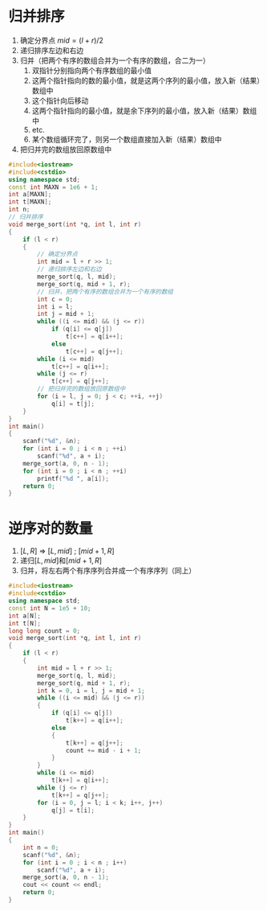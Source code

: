 # 归并排序
1. 确定分界点 $mid = (l+r)/2$
2. 递归排序左边和右边
3. 归并（把两个有序的数组合并为一个有序的数组，合二为一）
    1. 双指针分别指向两个有序数组的最小值
    2. 这两个指针指向的数的最小值，就是这两个序列的最小值，放入新（结果）数组中
    3. 这个指针向后移动
    4. 这两个指针指向的最小值，就是余下序列的最小值，放入新（结果）数组中
    5. etc.
    6. 某个数组循环完了，则另一个数组直接加入新（结果）数组中
4. 把归并完的数组放回原数组中
```cpp
#include<iostream>
#include<cstdio>
using namespace std;
const int MAXN = 1e6 + 1;
int a[MAXN];
int t[MAXN];
int n;
// 归并排序
void merge_sort(int *q, int l, int r)
{
	if (l < r)
	{
		// 确定分界点
		int mid = l + r >> 1;
		// 递归排序左边和右边
		merge_sort(q, l, mid);
		merge_sort(q, mid + 1, r);
		// 归并，把两个有序的数组合并为一个有序的数组
		int c = 0;
		int i = l;
		int j = mid + 1;
		while ((i <= mid) && (j <= r))
			if (q[i] <= q[j])
				t[c++] = q[i++];
			else
				t[c++] = q[j++];
		while (i <= mid)
			t[c++] = q[i++];
		while (j <= r)
			t[c++] = q[j++];
		// 把归并完的数组放回原数组中
		for (i = l, j = 0; j < c; ++i, ++j)
			q[i] = t[j];
	}
}
int main()
{
	scanf("%d", &n);
	for (int i = 0 ; i < n ; ++i)
		scanf("%d", a + i);
	merge_sort(a, 0, n - 1);
	for (int i = 0 ; i < n ; ++i)
		printf("%d ", a[i]);
	return 0;
}
```
# 逆序对的数量
1. $[L,R]$ => $[L,mid]$ ; $[mid+1,R]$
2. 递归$[L,mid]$和$[mid+1,R]$
3. 归并，将左右两个有序序列合并成一个有序序列（同上）
```cpp
#include<iostream>
#include<cstdio>
using namespace std;
const int N = 1e5 + 10;
int a[N];
int t[N];
long long count = 0;
void merge_sort(int *q, int l, int r)
{
	if (l < r)
	{
		int mid = l + r >> 1;
		merge_sort(q, l, mid);
		merge_sort(q, mid + 1, r);
		int k = 0, i = l, j = mid + 1;
		while ((i <= mid) && (j <= r))
		{
			if (q[i] <= q[j])
				t[k++] = q[i++];
			else
			{
				t[k++] = q[j++];
				count += mid - i + 1;
			}
		}
		while (i <= mid)
			t[k++] = q[i++];
		while (j <= r)
			t[k++] = q[j++];
		for (i = 0, j = l; i < k; i++, j++)
			q[j] = t[i];
	}
}
int main()
{
	int n = 0;
	scanf("%d", &n);
	for (int i = 0 ; i < n ; i++)
		scanf("%d", a + i);
	merge_sort(a, 0, n - 1);
	cout << count << endl;
	return 0;
}
```